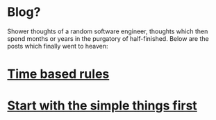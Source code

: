 # Blog?

Shower thoughts of a random software engineer, thoughts which then spend months or years in the purgatory of half-finished.
Below are the posts which finally went to heaven:

# [Time based rules](/time-based-rules)

# [Start with the simple things first](/start-with-the-simple-things-first)
